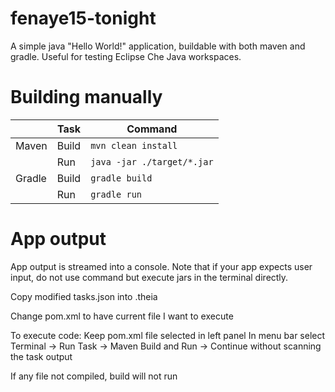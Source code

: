 # fenaye15-tonight

A simple java "Hello World!" application, buildable with both maven and gradle. Useful for testing Eclipse Che Java workspaces.


# Building manually

|        | Task  | Command                    |
| ------ | ----- | -------------------------- |
| Maven  | Build | `mvn clean install`        |
|        | Run   | `java -jar ./target/*.jar` |
| Gradle | Build | `gradle build`             |
|        | Run   | `gradle run`               |


# App output

App output is streamed into a console. Note that if your app expects user input, do not use command but execute jars in the terminal directly.

Copy modified tasks.json into .theia

Change pom.xml to have current file I want to execute

To execute code:
Keep pom.xml file selected in left panel
In menu bar select Terminal -> Run Task -> Maven Build and Run -> Continue without scanning the task output

If any file not compiled, build will not run
